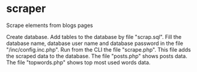 # scraper
Scrape elements from blogs pages


Create database.
Add tables to the database by file "scrap.sql".
Fill the database name, database user name and database password in the file "/inc/config.inc.php".
Run from the CLI the file "scrape.php".
This file adds the scraped data to the database.
The file "posts.php" shows posts data.
The file "topwords.php" shows top most used words data.
